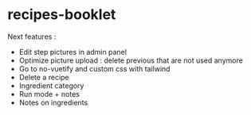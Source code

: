 # recipes-booklet

Next features :

- Edit step pictures in admin panel
- Optimize picture upload : delete previous that are not used anymore
- Go to no-vuetify and custom css with tailwind
- Delete a recipe
- Ingredient category
- Run mode + notes
- Notes on ingredients
